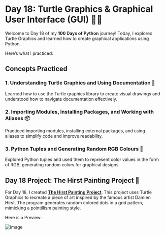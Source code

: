 # Day 18: Turtle Graphics & Graphical User Interface (GUI) 🎨🐢

Welcome to Day 18 of my **100 Days of Python** journey! Today, I explored Turtle Graphics and learned how to create graphical applications using Python.

Here’s what I practiced:

## Concepts Practiced

### 1. Understanding Turtle Graphics and Using Documentation 📖
Learned how to use the Turtle graphics library to create visual drawings and understood how to navigate documentation effectively.

### 2. Importing Modules, Installing Packages, and Working with Aliases 📦
Practiced importing modules, installing external packages, and using aliases to simplify code and improve readability.

### 3. Python Tuples and Generating Random RGB Colours 🌈
Explored Python tuples and used them to represent color values in the form of RGB, generating random colors for graphical designs.

## Day 18 Project: The Hirst Painting Project 🎨

For Day 18, I created [**The Hirst Painting Project**](Hirst_Painting_Project.py). This project uses Turtle Graphics to recreate a piece of art inspired by the famous artist Damien Hirst. The program generates random colored dots in a grid pattern, mimicking a pointillism painting style.

Here is a Preview:

![image](https://github.com/user-attachments/assets/c0cfec3e-25cf-4ba2-b80b-c91fb824a2c5)
